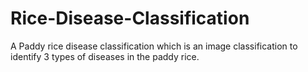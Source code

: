 # Rice-Disease-Classification
A Paddy rice disease classification which is an image classification to identify 3 types of diseases in the paddy rice.
